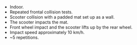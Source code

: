 - Indoor.
- Repeated frontal collision tests.
- Scooter collision with a padded mat set up as a wall.
- The scooter impacts the mat.
- Front wheel impact and the scooter lifts up by the rear wheel.
- Impact speed approximately 10 km/h.
- ~5 repetitions.